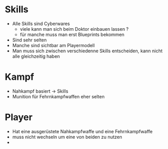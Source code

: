 # Skills
* Alle Skills sind Cyberwares
    * viele kann man sich beim Doktor einbauen lassen ?
    * für manche muss man erst Blueprints bekommen
* Sind sehr selten
* Manche sind sichtbar am Playermodell
* Man muss sich zwischen verschiedenne Skills entscheiden, kann nicht alle gleichzeitig haben

# Kampf
* Nahkampf basiert -> Skills
* Munition für Fehrnkampfwaffen eher selten

# Player
* Hat eine ausgerüstete Nahkampfwaffe und eine Fehrnkampfwaffe
* muss nicht wechseln um eine von beiden zu nutzen
* 